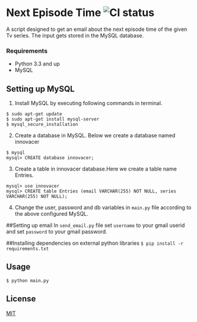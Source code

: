 # Next Episode Time ![CI status](https://img.shields.io/badge/build-passing-brightgreen.svg)

A script designed to get an email about the next episode time of the given Tv series. The input gets stored in the MySQL database.

### Requirements
* Python 3.3 and up
* MySQL

## Setting up MySQL
1. Install MySQL by executing following commands in terminal.

```
$ sudo apt-get update
$ sudo apt-get install mysql-server
$ mysql_secure_installation
```

2. Create a database in MySQL. Below we create a database named innovacer
```
$ mysql
mysql> CREATE database innovacer;
```

3. Create a table in innovacer database.Here we create a table name Entries.
```
mysql> use innovacer 
mysql> CREATE table Entries (email VARCHAR(255) NOT NULL, series VARCHAR(255) NOT NULL);
```
4. Change the user, password and db variables in `main.py` file according to the above configured MySQL.

##Setting up email
In `send_email.py` file set `username` to your gmail userid and set `password` to your gmail password.

##Installing dependencies on external python libraries
`$ pip install -r requirements.txt`

## Usage
`$ python main.py`

## License
[MIT](https://choosealicense.com/licenses/mit/)
